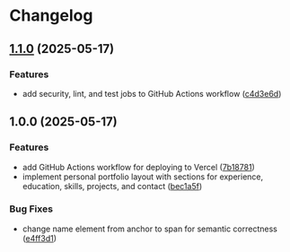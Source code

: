 # Changelog

## [1.1.0](https://github.com/fantong11/personal-web/compare/v1.0.0...v1.1.0) (2025-05-17)


### Features

* add security, lint, and test jobs to GitHub Actions workflow ([c4d3e6d](https://github.com/fantong11/personal-web/commit/c4d3e6d028e23a5a7606a8c27b3a7357b2aef462))

## 1.0.0 (2025-05-17)


### Features

* add GitHub Actions workflow for deploying to Vercel ([7b18781](https://github.com/fantong11/personal-web/commit/7b18781959bc8a106a84f8cd5d0f9e0ef4dfa9ea))
* implement personal portfolio layout with sections for experience, education, skills, projects, and contact ([bec1a5f](https://github.com/fantong11/personal-web/commit/bec1a5feafc810f0fc3639bdb3c613aaa6729764))


### Bug Fixes

* change name element from anchor to span for semantic correctness ([e4ff3d1](https://github.com/fantong11/personal-web/commit/e4ff3d179d6ba6a02b65e01e2d913c239be9e597))
